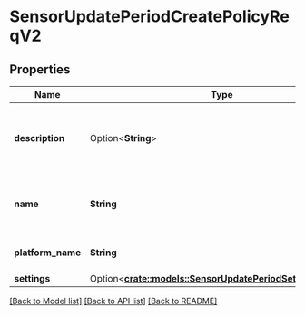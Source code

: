 # SensorUpdatePeriodCreatePolicyReqV2

## Properties

Name | Type | Description | Notes
------------ | ------------- | ------------- | -------------
**description** | Option<**String**> | The description to use when creating the policy | [optional]
**name** | **String** | The name to use when creating the policy |
**platform_name** | **String** | The name of the platform |
**settings** | Option<[**crate::models::SensorUpdatePeriodSettingsReqV2**](sensor_update.SettingsReqV2.md)> |  | [optional]

[[Back to Model list]](./README.md#documentation-for-models) [[Back to API list]](./README.md#documentation-for-api-endpoints) [[Back to README]](../README.md)
